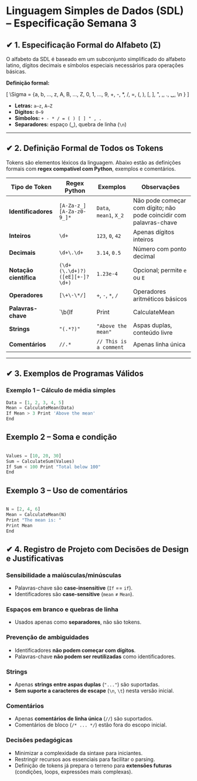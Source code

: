 # Linguagem Simples de Dados (SDL) – Especificação Semana 3

## ✔ 1. Especificação Formal do Alfabeto (Σ)

O alfabeto da SDL é baseado em um subconjunto simplificado do alfabeto latino, dígitos decimais e símbolos especiais necessários para operações básicas.

**Definição formal:**

\[
\Sigma = \{a, b, …, z, A, B, …, Z, 0, 1, …, 9, +, -, *, /, =, (, ), [, ], ", ,, ., ␣, \n \}
\]

- **Letras:** `a–z`, `A–Z`  
- **Dígitos:** `0–9`  
- **Símbolos:** `+ - * / = ( ) [ ] " , .`  
- **Separadores:** espaço (`␣`), quebra de linha (`\n`)  

---

## ✔ 2. Definição Formal de Todos os Tokens

Tokens são elementos léxicos da linguagem. Abaixo estão as definições formais com **regex compatível com Python**, exemplos e comentários.

| **Tipo de Token**    | **Regex Python**                        | **Exemplos**           | **Observações** |
|----------------------|----------------------------------------|-----------------------|----------------|
| **Identificadores**  | `[A-Za-z_][A-Za-z0-9_]*`               | `Data`, `mean1`, `X_2`| Não pode começar com dígito; não pode coincidir com palavras-chave |
| **Inteiros**         | `\d+`                                   | `123`, `0`, `42`      | Apenas dígitos inteiros |
| **Decimais**         | `\d+\.\d+`                              | `3.14`, `0.5`         | Número com ponto decimal |
| **Notação científica** | `(\d+(\.\d+)?)([eE][+-]?\d+)`        | `1.23e-4`             | Opcional; permite `e` ou `E` |
| **Operadores**       | `[\+\-\*/]`                             | `+`, `-`, `*`, `/`    | Operadores aritméticos básicos |
| **Palavras-chave**   | `\b(If|Print|CalculateMean|CalculateSum|End)\b` | `If`, `Print` | Não podem ser usadas como identificadores |
| **Strings**          | `"(.*?)"`                               | `"Above the mean"`    | Aspas duplas, conteúdo livre |
| **Comentários**      | `//.*`                                  | `// This is a comment`| Apenas linha única |

---

## ✔ 3. Exemplos de Programas Válidos

### Exemplo 1 – Cálculo de média simples
```python
Data = [1, 2, 3, 4, 5]
Mean = CalculateMean(Data)
If Mean > 3 Print 'Above the mean'
End

```

## Exemplo 2 – Soma e condição

```python

Values = [10, 20, 30]
Sum = CalculateSum(Values)
If Sum < 100 Print "Total below 100"
End

```

## Exemplo 3 – Uso de comentários

```python

N = [2, 4, 6]
Mean = CalculateMean(N)
Print "The mean is: "
Print Mean
End

```

## ✔ 4. Registro de Projeto com Decisões de Design e Justificativas

### Sensibilidade a maiúsculas/minúsculas
- Palavras-chave são **case-insensitive** (`If` == `if`).  
- Identificadores são **case-sensitive** (`mean` ≠ `Mean`).  

### Espaços em branco e quebras de linha
- Usados apenas como **separadores**, não são tokens.  

### Prevenção de ambiguidades
- Identificadores **não podem começar com dígitos**.  
- Palavras-chave **não podem ser reutilizadas** como identificadores.  

### Strings
- Apenas **strings entre aspas duplas** (`"..."`) são suportadas.  
- **Sem suporte a caracteres de escape** (`\n`, `\t`) nesta versão inicial.  

### Comentários
- Apenas **comentários de linha única** (`//`) são suportados.  
- Comentários de bloco (`/* ... */`) estão fora do escopo inicial.  

### Decisões pedagógicas
- Minimizar a complexidade da sintaxe para iniciantes.  
- Restringir recursos aos essenciais para facilitar o parsing.  
- Definição de tokens já prepara o terreno para **extensões futuras** (condições, loops, expressões mais complexas).  






